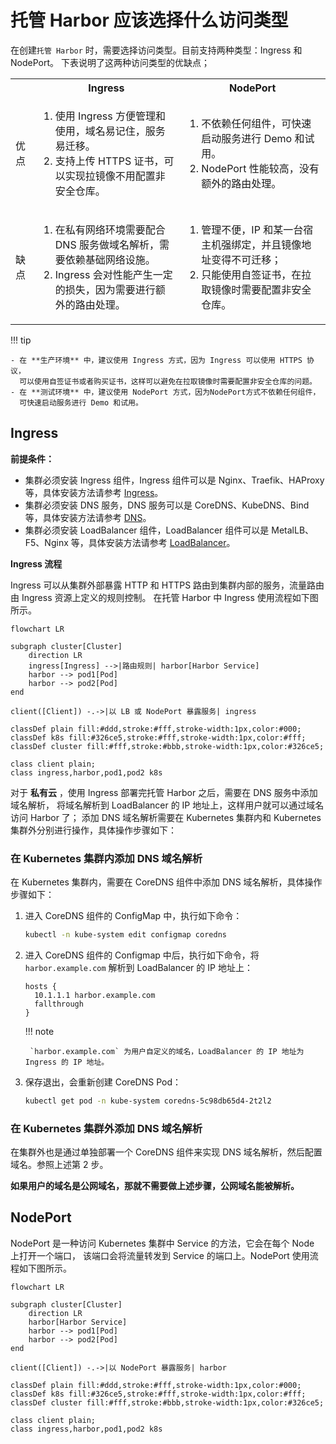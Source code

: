 # 托管 Harbor 应该选择什么访问类型

在创建`托管 Harbor` 时，需要选择访问类型。目前支持两种类型：Ingress 和 NodePort。
下表说明了这两种访问类型的优缺点；

<table>
  <tr>
    <th></th>
    <th>Ingress</th>
    <th>NodePort</th>
  </tr>
  <tr>
    <td>优点</td>
    <td>
      <ol>
        <li>使用 Ingress 方便管理和使用，域名易记住，服务易迁移。</li>
        <li>支持上传 HTTPS 证书，可以实现拉镜像不用配置非安全仓库。</li>
      </ol>
    </td>
    <td>
      <ol>
        <li>不依赖任何组件，可快速启动服务进行 Demo 和试用。</li>
        <li>NodePort 性能较高，没有额外的路由处理。</li>
      </ol>
    </td>
  </tr>
  <tr>
    <td>缺点</td>
    <td>
      <ol>
        <li>在私有网络环境需要配合 DNS 服务做域名解析，需要依赖基础网络设施。</li>
        <li>Ingress 会对性能产生一定的损失，因为需要进行额外的路由处理。</li>
      </ol>
    </td>
    <td>
      <ol>
        <li>管理不便，IP 和某一台宿主机强绑定，并且镜像地址变得不可迁移；</li>
        <li>只能使用自签证书，在拉取镜像时需要配置非安全仓库。</li>
      </ol>
    </td>
  </tr>
</table>

!!! tip

    - 在 **生产环境** 中，建议使用 Ingress 方式，因为 Ingress 可以使用 HTTPS 协议，
      可以使用自签证书或者购买证书，这样可以避免在拉取镜像时需要配置非安全仓库的问题。
    - 在 **测试环境** 中，建议使用 NodePort 方式，因为NodePort方式不依赖任何组件，
      可快速启动服务进行 Demo 和试用。

## Ingress

**前提条件：**

- 集群必须安装 Ingress 组件，Ingress 组件可以是 Nginx、Traefik、HAProxy 等，具体安装方法请参考
  [Ingress](../../network/modules/ingress-nginx/index.md)。
- 集群必须安装 DNS 服务，DNS 服务可以是 CoreDNS、KubeDNS、Bind 等，具体安装方法请参考
  [DNS](https://kubernetes.io/zh-cn/docs/concepts/services-networking/dns-pod-service/)。
- 集群必须安装 LoadBalancer 组件，LoadBalancer 组件可以是 MetalLB、F5、Nginx 等，具体安装方法请参考
  [LoadBalancer](../../network/modules/metallb/index.md)。

**Ingress 流程**

Ingress 可以从集群外部暴露 HTTP 和 HTTPS 路由到集群内部的服务，流量路由由 Ingress 资源上定义的规则控制。
在托管 Harbor 中 Ingress 使用流程如下图所示。

```mermaid
flowchart LR

subgraph cluster[Cluster]
    direction LR
    ingress[Ingress] -->|路由规则| harbor[Harbor Service]
    harbor --> pod1[Pod]
    harbor --> pod2[Pod]
end

client([Client]) -.->|以 LB 或 NodePort 暴露服务| ingress

classDef plain fill:#ddd,stroke:#fff,stroke-width:1px,color:#000;
classDef k8s fill:#326ce5,stroke:#fff,stroke-width:1px,color:#fff;
classDef cluster fill:#fff,stroke:#bbb,stroke-width:1px,color:#326ce5;

class client plain;
class ingress,harbor,pod1,pod2 k8s
```

对于 **私有云** ，使用 Ingress 部署完托管 Harbor 之后，需要在 DNS 服务中添加域名解析，
将域名解析到 LoadBalancer 的 IP 地址上，这样用户就可以通过域名访问 Harbor 了；
添加 DNS 域名解析需要在 Kubernetes 集群内和 Kubernetes 集群外分别进行操作，具体操作步骤如下：

### 在 Kubernetes 集群内添加 DNS 域名解析

在 Kubernetes 集群内，需要在 CoreDNS 组件中添加 DNS 域名解析，具体操作步骤如下：

1. 进入 CoreDNS 组件的 ConfigMap 中，执行如下命令：

    ```bash
    kubectl -n kube-system edit configmap coredns
    ```

2. 进入 CoreDNS 组件的 Configmap 中后，执行如下命令，将 `harbor.example.com` 解析到 LoadBalancer 的 IP 地址上：

    ```text
    hosts {
      10.1.1.1 harbor.example.com
      fallthrough
    }
    ```

    !!! note

        `harbor.example.com` 为用户自定义的域名，LoadBalancer 的 IP 地址为 Ingress 的 IP 地址。

3. 保存退出，会重新创建 CoreDNS Pod：

    ```bash
    kubectl get pod -n kube-system coredns-5c98db65d4-2t2l2
    ```

### 在 Kubernetes 集群外添加 DNS 域名解析

在集群外也是通过单独部署一个 CoreDNS 组件来实现 DNS 域名解析，然后配置域名。参照上述第 2 步。

**如果用户的域名是公网域名，那就不需要做上述步骤，公网域名能被解析。**

## NodePort

NodePort 是一种访问 Kubernetes 集群中 Service 的方法，它会在每个 Node 上打开一个端口，
该端口会将流量转发到 Service 的端口上。NodePort 使用流程如下图所示。

```mermaid
flowchart LR

subgraph cluster[Cluster]
    direction LR
    harbor[Harbor Service]
    harbor --> pod1[Pod]
    harbor --> pod2[Pod]
end

client([Client]) -.->|以 NodePort 暴露服务| harbor

classDef plain fill:#ddd,stroke:#fff,stroke-width:1px,color:#000;
classDef k8s fill:#326ce5,stroke:#fff,stroke-width:1px,color:#fff;
classDef cluster fill:#fff,stroke:#bbb,stroke-width:1px,color:#326ce5;

class client plain;
class ingress,harbor,pod1,pod2 k8s
```
